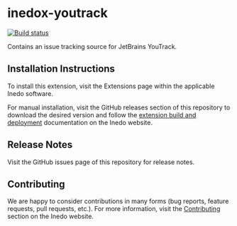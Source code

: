# inedox-youtrack

[![Build status](https://buildmaster.inedo.com/api/ci-badges/image?API_Key=badges&$ApplicationId=12)](https://buildmaster.inedo.com/api/ci-badges/link?API_Key=badges&$ApplicationId=12)

Contains an issue tracking source for JetBrains YouTrack.

## Installation Instructions

To install this extension, visit the Extensions page within the applicable Inedo software.

For manual installation, visit the GitHub releases section of this repository to download the desired version and follow the [extension build and deployment](https://inedo.com/support/documentation/various/inedo-sdk/creating#building-deploying) documentation on the Inedo website.

## Release Notes

Visit the GitHub issues page of this repository for release notes.

## Contributing

We are happy to consider contributions in many forms (bug reports, feature requests, pull requests, etc.). For more information, visit the [Contributing](https://inedo.com/open/contributing) section on the Inedo website.
